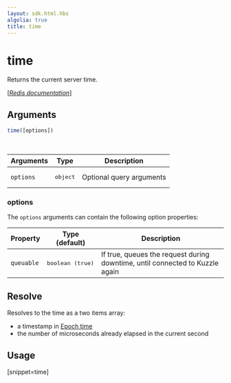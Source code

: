 ```yaml
---
layout: sdk.html.hbs
algolia: true
title: time
---
```


# time

Returns the current server time.

[[_Redis documentation_]](https://redis.io/commands/time)

## Arguments

```js
time([options])
```

<br/>

| Arguments    | Type    | Description |
|--------------|---------|-------------|
| ``options`` | <pre>object</pre> | Optional query arguments |

### options

The `options` arguments can contain the following option properties:

| Property   | Type (default)   | Description                       |
| ---------- | ------- | --------------------------------- |
| `queuable` | <pre>boolean (true)</pre> | If true, queues the request during downtime, until connected to Kuzzle again |

## Resolve

Resolves to the time as a two items array:

  *  a timestamp in [Epoch time](https://en.wikipedia.org/wiki/Unix_time)
  *  the number of microseconds already elapsed in the current second

## Usage

[snippet=time]
